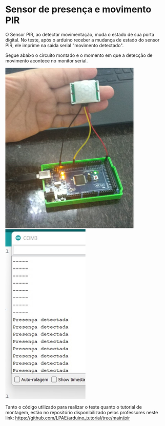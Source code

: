 # Sensor de presença e movimento PIR
O Sensor PIR, ao detectar movimentação, muda o estado de sua porta digital.
No teste, após o arduíno receber a mudança de estado do sensor PIR, ele imprime na saída serial "movimento detectado".

Segue abaixo o circuito montado e o momento em que a detecção de movimento acontece no monitor serial.

<img src = "pir.jpeg" alt = "Circuito PIR" width = "400" /> <img src = "pir_serial.jpeg" alt = "Serial PIR" width = "250" />

Tanto o código utilizado para realizar o teste quanto o tutorial de montagem, estão no repositório disponibilizado pelos professores neste link:
<https://github.com/LPAE/arduino_tutorial/tree/main/pir>
